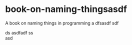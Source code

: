    # book-on-naming-thingsasdf  
A book on naming things in programming
a 
dfsasdf  sdf 

 ds 
asdfadf
ss   
asd
        